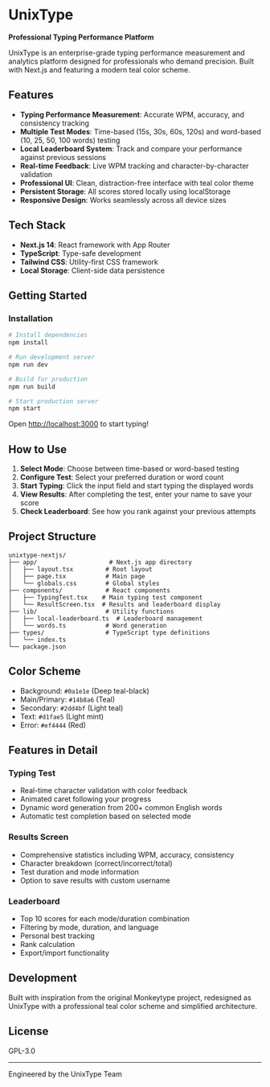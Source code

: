 # UnixType

**Professional Typing Performance Platform**

UnixType is an enterprise-grade typing performance measurement and analytics platform designed for professionals who demand precision. Built with Next.js and featuring a modern teal color scheme.

## Features

- **Typing Performance Measurement**: Accurate WPM, accuracy, and consistency tracking
- **Multiple Test Modes**: Time-based (15s, 30s, 60s, 120s) and word-based (10, 25, 50, 100 words) testing
- **Local Leaderboard System**: Track and compare your performance against previous sessions
- **Real-time Feedback**: Live WPM tracking and character-by-character validation
- **Professional UI**: Clean, distraction-free interface with teal color theme
- **Persistent Storage**: All scores stored locally using localStorage
- **Responsive Design**: Works seamlessly across all device sizes

## Tech Stack

- **Next.js 14**: React framework with App Router
- **TypeScript**: Type-safe development
- **Tailwind CSS**: Utility-first CSS framework
- **Local Storage**: Client-side data persistence

## Getting Started

### Installation

```bash
# Install dependencies
npm install

# Run development server
npm run dev

# Build for production
npm run build

# Start production server
npm start
```

Open [http://localhost:3000](http://localhost:3000) to start typing!

## How to Use

1. **Select Mode**: Choose between time-based or word-based testing
2. **Configure Test**: Select your preferred duration or word count
3. **Start Typing**: Click the input field and start typing the displayed words
4. **View Results**: After completing the test, enter your name to save your score
5. **Check Leaderboard**: See how you rank against your previous attempts

## Project Structure

```
unixtype-nextjs/
├── app/                    # Next.js app directory
│   ├── layout.tsx         # Root layout
│   ├── page.tsx           # Main page
│   └── globals.css        # Global styles
├── components/            # React components
│   ├── TypingTest.tsx    # Main typing test component
│   └── ResultScreen.tsx  # Results and leaderboard display
├── lib/                   # Utility functions
│   ├── local-leaderboard.ts  # Leaderboard management
│   └── words.ts           # Word generation
├── types/                 # TypeScript type definitions
│   └── index.ts
└── package.json
```

## Color Scheme

- Background: `#0a1e1e` (Deep teal-black)
- Main/Primary: `#14b8a6` (Teal)
- Secondary: `#2dd4bf` (Light teal)
- Text: `#d1fae5` (Light mint)
- Error: `#ef4444` (Red)

## Features in Detail

### Typing Test
- Real-time character validation with color feedback
- Animated caret following your progress
- Dynamic word generation from 200+ common English words
- Automatic test completion based on selected mode

### Results Screen
- Comprehensive statistics including WPM, accuracy, consistency
- Character breakdown (correct/incorrect/total)
- Test duration and mode information
- Option to save results with custom username

### Leaderboard
- Top 10 scores for each mode/duration combination
- Filtering by mode, duration, and language
- Personal best tracking
- Rank calculation
- Export/import functionality

## Development

Built with inspiration from the original Monkeytype project, redesigned as UnixType with a professional teal color scheme and simplified architecture.

## License

GPL-3.0

---

Engineered by the UnixType Team
